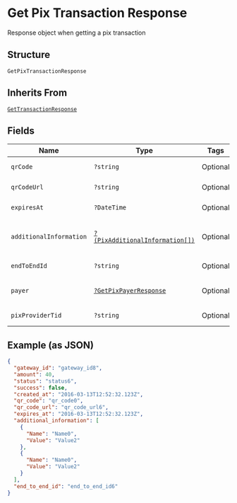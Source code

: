 
# Get Pix Transaction Response

Response object when getting a pix transaction

## Structure

`GetPixTransactionResponse`

## Inherits From

[`GetTransactionResponse`](../../doc/models/get-transaction-response.md)

## Fields

| Name | Type | Tags | Description | Getter | Setter |
|  --- | --- | --- | --- | --- | --- |
| `qrCode` | `?string` | Optional | - | getQrCode(): ?string | setQrCode(?string qrCode): void |
| `qrCodeUrl` | `?string` | Optional | - | getQrCodeUrl(): ?string | setQrCodeUrl(?string qrCodeUrl): void |
| `expiresAt` | `?DateTime` | Optional | - | getExpiresAt(): ?\DateTime | setExpiresAt(?\DateTime expiresAt): void |
| `additionalInformation` | [`?(PixAdditionalInformation[])`](../../doc/models/pix-additional-information.md) | Optional | - | getAdditionalInformation(): ?array | setAdditionalInformation(?array additionalInformation): void |
| `endToEndId` | `?string` | Optional | - | getEndToEndId(): ?string | setEndToEndId(?string endToEndId): void |
| `payer` | [`?GetPixPayerResponse`](../../doc/models/get-pix-payer-response.md) | Optional | - | getPayer(): ?GetPixPayerResponse | setPayer(?GetPixPayerResponse payer): void |
| `pixProviderTid` | `?string` | Optional | Pix provider TID | getPixProviderTid(): ?string | setPixProviderTid(?string pixProviderTid): void |

## Example (as JSON)

```json
{
  "gateway_id": "gateway_id8",
  "amount": 40,
  "status": "status6",
  "success": false,
  "created_at": "2016-03-13T12:52:32.123Z",
  "qr_code": "qr_code0",
  "qr_code_url": "qr_code_url6",
  "expires_at": "2016-03-13T12:52:32.123Z",
  "additional_information": [
    {
      "Name": "Name0",
      "Value": "Value2"
    },
    {
      "Name": "Name0",
      "Value": "Value2"
    }
  ],
  "end_to_end_id": "end_to_end_id6"
}
```

